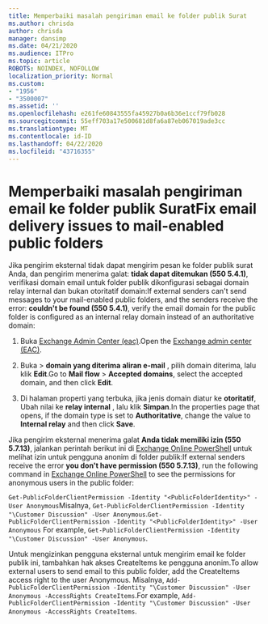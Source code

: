 ```yaml
---
title: Memperbaiki masalah pengiriman email ke folder publik Surat
ms.author: chrisda
author: chrisda
manager: dansimp
ms.date: 04/21/2020
ms.audience: ITPro
ms.topic: article
ROBOTS: NOINDEX, NOFOLLOW
localization_priority: Normal
ms.custom:
- "1956"
- "3500007"
ms.assetid: ''
ms.openlocfilehash: e261fe60843555fa45927b0a6b36e1ccf79fb028
ms.sourcegitcommit: 55eff703a17e500681d8fa6a87eb067019ade3cc
ms.translationtype: MT
ms.contentlocale: id-ID
ms.lasthandoff: 04/22/2020
ms.locfileid: "43716355"
---
```

# <a name="fix-email-delivery-issues-to-mail-enabled-public-folders"></a><span data-ttu-id="076b0-102">Memperbaiki masalah pengiriman email ke folder publik Surat</span><span class="sxs-lookup"><span data-stu-id="076b0-102">Fix email delivery issues to mail-enabled public folders</span></span>

<span data-ttu-id="076b0-103">Jika pengirim eksternal tidak dapat mengirim pesan ke folder publik surat Anda, dan pengirim menerima galat: **tidak dapat ditemukan (550 5.4.1)**, verifikasi domain email untuk folder publik dikonfigurasi sebagai domain relay internal dan bukan otoritatif domain:</span><span class="sxs-lookup"><span data-stu-id="076b0-103">If external senders can't send messages to your mail-enabled public folders, and the senders receive the error: **couldn't be found (550 5.4.1)**, verify the email domain for the public folder is configured as an internal relay domain instead of an authoritative domain:</span></span>

1. <span data-ttu-id="076b0-104">Buka [Exchange Admin Center (eac)](https://docs.microsoft.com/Exchange/exchange-admin-center).</span><span class="sxs-lookup"><span data-stu-id="076b0-104">Open the [Exchange admin center (EAC)](https://docs.microsoft.com/Exchange/exchange-admin-center).</span></span>

2. <span data-ttu-id="076b0-105">Buka \> **domain yang diterima** **aliran e-mail** , pilih domain diterima, lalu klik **Edit**.</span><span class="sxs-lookup"><span data-stu-id="076b0-105">Go to **Mail flow** \> **Accepted domains**, select the accepted domain, and then click **Edit**.</span></span>

3. <span data-ttu-id="076b0-106">Di halaman properti yang terbuka, jika jenis domain diatur ke **otoritatif**, Ubah nilai ke **relay internal** , lalu klik **Simpan**.</span><span class="sxs-lookup"><span data-stu-id="076b0-106">In the properties page that opens, if the domain type is set to **Authoritative**, change the value to **Internal relay** and then click **Save**.</span></span>

<span data-ttu-id="076b0-107">Jika pengirim eksternal menerima galat **Anda tidak memiliki izin (550 5.7.13)**, jalankan perintah berikut ini di [Exchange Online PowerShell](https://docs.microsoft.com/powershell/exchange/exchange-online/connect-to-exchange-online-powershell/connect-to-exchange-online-powershell) untuk melihat izin untuk pengguna anonim di folder publik:</span><span class="sxs-lookup"><span data-stu-id="076b0-107">If external senders receive the error **you don't have permission (550 5.7.13)**, run the following command in [Exchange Online PowerShell](https://docs.microsoft.com/powershell/exchange/exchange-online/connect-to-exchange-online-powershell/connect-to-exchange-online-powershell) to see the permissions for anonymous users in the public folder:</span></span>

<span data-ttu-id="076b0-108">`Get-PublicFolderClientPermission -Identity "<PublicFolderIdentity>" -User Anonymous`Misalnya, `Get-PublicFolderClientPermission -Identity "\Customer Discussion" -User Anonymous`.</span><span class="sxs-lookup"><span data-stu-id="076b0-108">`Get-PublicFolderClientPermission -Identity "<PublicFolderIdentity>" -User Anonymous` For example, `Get-PublicFolderClientPermission -Identity "\Customer Discussion" -User Anonymous`.</span></span>

<span data-ttu-id="076b0-109">Untuk mengizinkan pengguna eksternal untuk mengirim email ke folder publik ini, tambahkan hak akses CreateItems ke pengguna anonim.</span><span class="sxs-lookup"><span data-stu-id="076b0-109">To allow external users to send email to this public folder, add the CreateItems access right to the user Anonymous.</span></span> <span data-ttu-id="076b0-110">Misalnya, `Add-PublicFolderClientPermission -Identity "\Customer Discussion" -User Anonymous -AccessRights CreateItems`.</span><span class="sxs-lookup"><span data-stu-id="076b0-110">For example, `Add-PublicFolderClientPermission -Identity "\Customer Discussion" -User Anonymous -AccessRights CreateItems`.</span></span>
